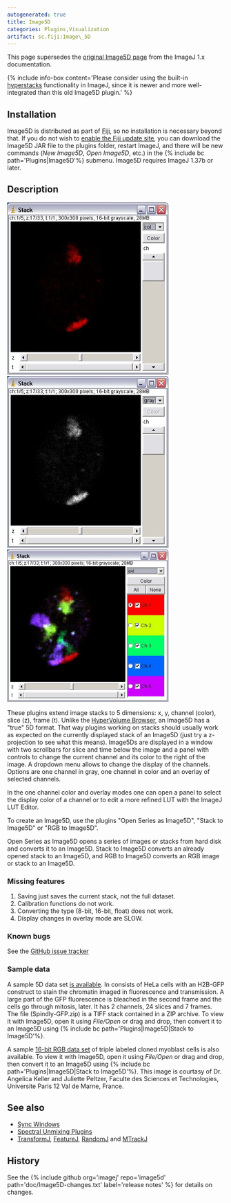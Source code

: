 ```yaml
---
autogenerated: true
title: Image5D
categories: Plugins,Visualization
artifact: sc.fiji:Image\_5D
---
```


This page supersedes the [original Image5D page](/ij/plugins/image5d.html) from the ImageJ 1.x documentation.

{% include info-box content='Please consider using the built-in [hyperstacks](/ij/docs/guide/146-8.html) functionality in ImageJ, since it is newer and more well-integrated than this old Image5D plugin.' %}

## Installation

Image5D is distributed as part of [Fiji](/fiji), so no installation is necessary beyond that. If you do not wish to [enable the Fiji update site](/update-sites), you can download the Image5D JAR file to the plugins folder, restart ImageJ, and there will be new commands (*New Image5D*, *Open Image5D*, etc.) in the {% include bc path='Plugins|Image5D'%} submenu. Image5D requires ImageJ 1.37b or later.

## Description

<img src="/media/Image5D-color.jpg" title="fig:Image5D-color.jpg" width="374" alt="Image5D-color.jpg" /> <img src="/media/Image5D-gray.jpg" title="fig:Image5D-gray.jpg" width="374" alt="Image5D-gray.jpg" /> <img src="/media/Image5D-overlay.jpg" title="fig:Image5D-overlay.jpg" width="374" alt="Image5D-overlay.jpg" />

These plugins extend image stacks to 5 dimensions: x, y, channel (color), slice (z), frame (t). Unlike the [HyperVolume Browser](/ij/plugins/hypervolume-browser.html), an Image5D has a "true" 5D format. That way plugins working on stacks should usually work as expected on the currently displayed stack of an Image5D (just try a z-projection to see what this means). Image5Ds are displayed in a window with two scrollbars for slice and time below the image and a panel with controls to change the current channel and its color to the right of the image. A dropdown menu allows to change the display of the channels. Options are one channel in gray, one channel in color and an overlay of selected channels.

In the one channel color and overlay modes one can open a panel to select the display color of a channel or to edit a more refined LUT with the ImageJ LUT Editor.

To create an Image5D, use the plugins "Open Series as Image5D", "Stack to Image5D" or "RGB to Image5D".

Open Series as Image5D opens a series of images or stacks from hard disk and converts it to an Image5D. Stack to Image5D converts an already opened stack to an Image5D, and RGB to Image5D converts an RGB image or stack to an Image5D.

### Missing features

1.  Saving just saves the current stack, not the full dataset.
2.  Calibration functions do not work.
3.  Converting the type (8-bit, 16-bit, float) does not work.
4.  Display changes in overlay mode are SLOW.

### Known bugs

See the [GitHub issue tracker](https://github.com/fiji/Image_5D/issues)

### Sample data

A sample 5D data set [is available](/ij/images/Spindly-GFP.zip). In consists of HeLa cells with an H2B-GFP construct to stain the chromatin imaged in fluorescence and transmission. A large part of the GFP fluorescence is bleached in the second frame and the cells go through mitosis, later. It has 2 channels, 24 slices and 7 frames. The file (Spindly-GFP.zip) is a TIFF stack contained in a ZIP archive. To view it with Image5D, open it using *File/Open* or drag and drop, then convert it to an Image5D using {% include bc path='Plugins|Image5D|Stack to Image5D'%}.

A sample [16-bit RGB data set](/ij/macros/images/MyoblastCells.zip) of triple labeled cloned myoblast cells is also available. To view it with Image5D, open it using *File/Open* or drag and drop, then convert it to an Image5D using {% include bc path='Plugins|Image5D|Stack to Image5D'%}. This image is courtasy of Dr. Angelica Keller and Juliette Peltzer, Faculte des Sciences et Technologies, Universite Paris 12 Val de Marne, France.

## See also

-   [Sync Windows](/plugins/sync-windows)
-   [Spectral Unmixing Plugins](/ij/plugins/spectral-unmixing.html)
-   [TransformJ](http://www.imagescience.org/meijering/software/transformj/), [FeatureJ](http://www.imagescience.org/meijering/software/featurej/), [RandomJ](http://www.imagescience.org/meijering/software/randomj/) and [MTrackJ](http://www.imagescience.org/meijering/software/mtrackj/)

## History

See the {% include github org='imagej' repo='image5d' path='doc/Image5D-changes.txt' label='release notes' %} for details on changes.

 
